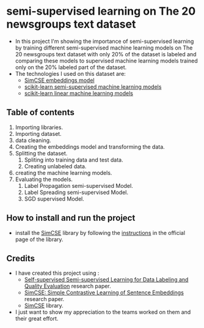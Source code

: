 # semi-supervised learning on The 20 newsgroups text dataset
- In this project I'm showing the importance of semi-supervised learning by training different semi-supervised machine learning models on The 20 newsgroups text dataset with only 20% of the dataset is labeled and comparing these models to supervised machine learning models trained only on the 20% labeled part of the dataset.
- The technologies I used on this dataset are:
    - [SimCSE embeddings model](https://github.com/princeton-nlp/SimCSE) 
    - [scikit-learn semi-supervised machine learning models](https://scikit-learn.org/stable/modules/classes.html#module-sklearn.semi_supervised)
    - [scikit-learn linear machine learning models](https://scikit-learn.org/stable/modules/classes.html#module-sklearn.linear_model)
## Table of contents
1. Importing libraries.
2. Importing dataset.
3. data cleaning.
4. Creating the embeddings model and transforming the data.
5. Splitting the dataset.
    1. Spliting into training data and test data.
    2. Creating unlabeled data.
6. creating the machine learning models.
7. Evaluating the models.
    1. Label Propagation semi-supervised Model.
    2. Label Spreading semi-supervised Model.
    3. SGD supervised Model.

## How to install and run the project
- install the [SimCSE](https://github.com/princeton-nlp/SimCSE) library by following the [instructions](https://github.com/princeton-nlp/SimCSE/wiki/Installation) in the official page of the library.

## Credits
- I have created this project using :
    - [Self-supervised Semi-supervised Learning for Data Labeling and Quality Evaluation](https://arxiv.org/abs/2111.10932) research paper.
    - [SimCSE: Simple Contrastive Learning of Sentence Embeddings](https://arxiv.org/abs/2104.08821) research paper.
    - [SimCSE](https://github.com/princeton-nlp/SimCSE) library.
- I just want to show my appreciation to the teams worked on them and their great effort.

